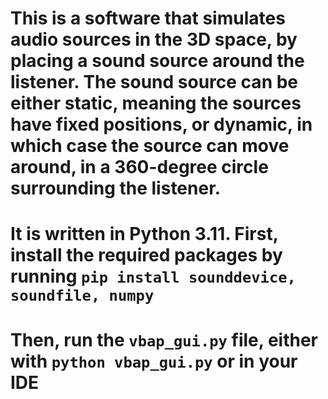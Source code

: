# This is a software that simulates audio sources in the 3D space, by placing a sound source around the listener. The sound source can be either static, meaning the sources have fixed positions, or dynamic, in which case the source can move around, in a 360-degree circle surrounding the listener.

# It is written in Python 3.11. First, install the required packages by running `pip install sounddevice, soundfile, numpy`

# Then, run the `vbap_gui.py` file, either with `python vbap_gui.py` or in your IDE